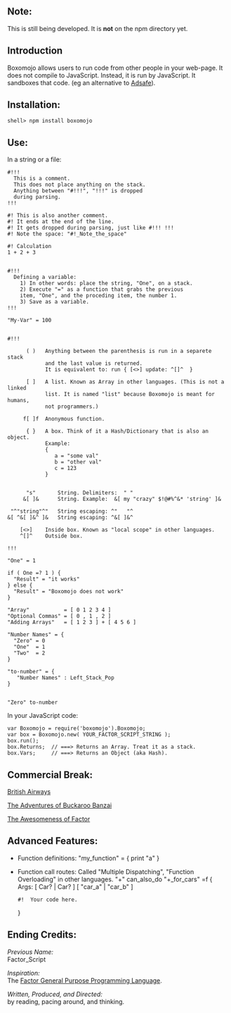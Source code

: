
Note:
----------

This is still being developed. It is **not** on the npm directory yet.

Introduction
------------
Boxomojo allows users to run code from other people in your web-page.
It does not compile to JavaScript. Instead, it is run by JavaScript.
It sandboxes that code. (eg an alternative to [Adsafe](http://www.adsafe.org/)).

Installation:
-----------------------

    shell> npm install boxomojo

Use:
-----------------------
In a string or a file:

    #!!!
      This is a comment.
      This does not place anything on the stack.
      Anything between "#!!!", "!!!" is dropped
      during parsing.
    !!!

    #! This is also another comment.
    #! It ends at the end of the line.
    #! It gets dropped during parsing, just like #!!! !!!
    #! Note the space: "#!_Note_the_space"

    #! Calculation
    1 + 2 + 3


    #!!!
      Defining a variable:
        1) In other words: place the string, "One", on a stack.
        2) Execute "=" as a function that grabs the previous
        item, "One", and the proceding item, the number 1.
        3) Save as a variable.
    !!!

    "My-Var" = 100


    #!!!

          ( )   Anything between the parenthesis is run in a separete stack
                and the last value is returned.
                It is equivalent to: run { [<>] update: ^[]^  }

          [ ]   A list. Known as Array in other languages. (This is not a linked
                list. It is named "list" because Boxomojo is meant for humans,
                not programmers.)

         f[ ]f  Anonymous function.

          { }   A box. Think of it a Hash/Dictionary that is also an object.
                Example:
                {
                   a = "some val"
                   b = "other val"
                   c = 123
                }


          "s"       String. Delimiters:  " "
         &[ ]&      String. Example:  &[ my "crazy" $!@#%^&* 'string' ]&

     "^"string"^"   String escaping: ^"   "^
    &[ ^&[ ]&^ ]&   String escaping: ^&[ ]&^

        [<>]    Inside box. Known as "local scope" in other languages.
        ^[]^    Outside box.

    !!!

    "One" = 1

    if ( One =? 1 ) {
      "Result" = "it works"
    } else {
      "Result" = "Boxomojo does not work"
    }

    "Array"           = [ 0 1 2 3 4 ]
    "Optional Commas" = [ 0 , 1 , 2 ]
    "Adding Arrays"   = [ 1 2 3 ] + [ 4 5 6 ]

    "Number Names" = {
      "Zero" = 0
      "One"  = 1
      "Two"  = 2
    }

    "to-number" = {
       "Number Names" : Left_Stack_Pop
    }


    "Zero" to-number

In your JavaScript code:


    var Boxomojo = require('boxomojo').Boxomojo;
    var box = Boxomojo.new( YOUR_FACTOR_SCRIPT_STRING );
    box.run();
    box.Returns;  // ===> Returns an Array. Treat it as a stack.
    box.Vars;     // ===> Returns an Object (aka Hash).



Commercial Break:
-----------------

[British Airways](http://www.youtube.com/watch?v=Yxbgm9Bmkzw)

[The Adventures of Buckaroo Banzai](http://www.youtube.com/watch?feature=player_detailpage&v=8MqJ3iGBdOo#t=24s)

[The Awesomeness of Factor](http://www.youtube.com/watch?v=f_0QlhYlS8g)

<!-- http://www.amazon.com/dp/B00005JKEX/?tag=miniunicom-20 -->


Advanced Features:
-----------------

* Function definitions:
    "my_function" = { print "a" }

* Function call routes: Called "Multiple Dispatching", "Function Overloading"
  in other languages.
    "+" can_also_do "+_for_cars" =f {
      Args:
        [ Car?    | Car? ]
        [ "car_a" | "car_b" ]

      #!  Your code here.
    }


<!-- ************************************************** -->
<!-- I hope you get cancer and die you socialist swine. -->
<!-- ************************************************** -->

Ending Credits:
--------------

*Previous Name:* <br />
Factor\_Script

*Inspiration:* <br />
The [Factor General Purpose Programming Language](http://factorcode.org/).

*Written, Produced, and Directed:* <br />
by reading, pacing around, and thinking.

